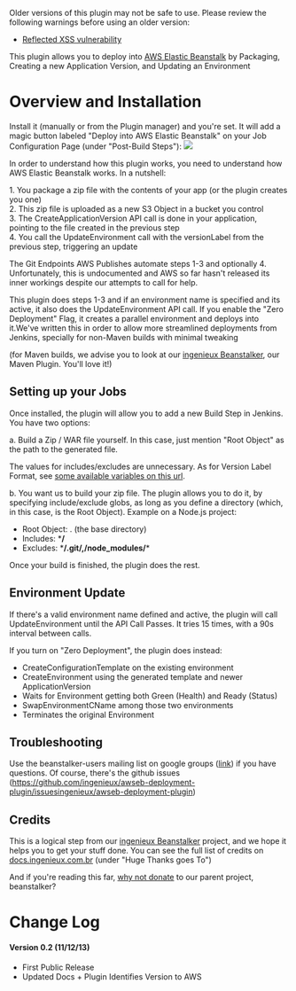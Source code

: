 Older versions of this plugin may not be safe to use. Please review the
following warnings before using an older version:

-   [Reflected XSS
    vulnerability](https://jenkins.io/security/advisory/2020-04-07/#SECURITY-1769)

  
This plugin allows you to deploy into [AWS Elastic
Beanstalk](http://aws.amazon.com/elasticbeanstalk/) by Packaging,
Creating a new Application Version, and Updating an Environment

# Overview and Installation

Install it (manually or from the Plugin manager) and you're set. It will
add a magic button labeled "Deploy into AWS Elastic Beanstalk" on your
Job Configuration Page (under "Post-Build Steps"):
![](docs/images/awseb-post-build-step.png)

In order to understand how this plugin works, you need to understand how
AWS Elastic Beanstalk works. In a nutshell:

1\. You package a zip file with the contents of your app (or the plugin
creates you one)  
2. This zip file is uploaded as a new S3 Object in a bucket you
control  
3. The CreateApplicationVersion API call is done in your application,
pointing to the file created in the previous step  
4. You call the UpdateEnvironment call with the versionLabel from the
previous step, triggering an update

The Git Endpoints AWS Publishes automate steps 1-3 and optionally 4.
Unfortunately, this is undocumented and AWS so far hasn't released its
inner workings despite our attempts to call for help.

This plugin does steps 1-3 and if an environment name is specified and
its active, it also does the UpdateEnvironment API call. If you enable
the "Zero Deployment" Flag, it creates a parallel environment and
deploys into it.We've written this in order to allow more streamlined
deployments from Jenkins, specially for non-Maven builds with minimal
tweaking

(for Maven builds, we advise you to look at our [ingenieux
Beanstalker](http://beanstalker.ingenieux.com.br/beanstalk-maven-plugin/),
our Maven Plugin. You'll love it!)

## Setting up your Jobs

Once installed, the plugin will allow you to add a new Build Step in
Jenkins. You have two options:

a\. Build a Zip / WAR file yourself. In this case, just mention "Root
Object" as the path to the generated file.

The values for includes/excludes are unnecessary. As for Version Label
Format, see [some available variables on this
url](https://wiki.jenkins-ci.org/display/JENKINS/Building+a+software+project#Buildingasoftwareproject-below). 

b\. You want us to build your zip file. The plugin allows you to do it,
by specifying include/exclude globs, as long as you define a directory
(which, in this case, is the Root Object). Example on a Node.js project:

-   Root Object: . (the base directory)
-   Includes: \***/**
-   Excludes: \***/.git/,/node\_modules/**\*

Once your build is finished, the plugin does the rest.

## Environment Update

If there's a valid environment name defined and active, the plugin will
call UpdateEnvironment until the API Call Passes. It tries 15 times,
with a 90s interval between calls.

If you turn on "Zero Deployment", the plugin does instead:

-   CreateConfigurationTemplate on the existing environment
-   CreateEnvironment using the generated template and newer
    ApplicationVersion
-   Waits for Environment getting both Green (Health) and Ready (Status)
-   SwapEnvironmentCName among those two environments
-   Terminates the original Environment

## Troubleshooting

Use the beanstalker-users mailing list on google groups
([link](https://groups.google.com/forum/#!forum/beanstalker-users)) if
you have questions. Of course, there's the github issues
(<https://github.com/ingenieux/awseb-deployment-plugin/issues>[ingenieux/awseb-deployment-plugin](https://github.com/ingenieux/awseb-deployment-plugin/issues)) 

## Credits

This is a logical step from our [ingenieux
Beanstalker](http://docs.ingenieux.com.br/project/beanstalker/) project,
and we hope it helps you to get your stuff done. You can see the full
list of credits on
[docs.ingenieux.com.br](http://docs.ingenieux.com.br/project/beanstalker/) (under
"Huge Thanks goes To")

And if you're reading this far, [why not
donate](http://beanstalker.ingenieux.com.br/donate.html) to our parent
project, beanstalker?

# Change Log

#### Version 0.2 (11/12/13)

-   First Public Release
-   Updated Docs + Plugin Identifies Version to AWS
